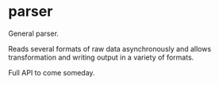 parser
======

General parser.

Reads several formats of raw data asynchronously and allows transformation and writing output in a variety of formats.

Full API to come someday.
